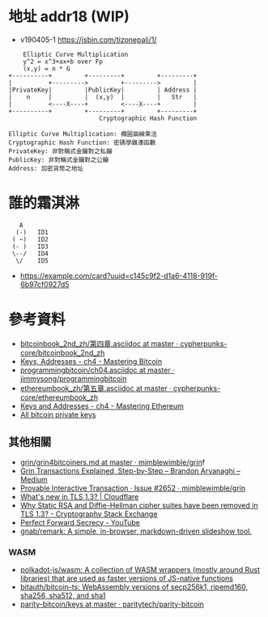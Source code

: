 # 地址 addr18 (WIP)

- v190405-1 https://jsbin.com/tizonepali/1/

```
    Elliptic Curve Multiplication
    y^2 = x^3+ax+b over Fp
    (x,y) = n * G
+----------+         +---------+         +---------+
|          +--------->         +--------->         |
|PrivateKey|         |PublicKey|         | Address |
|    n     |         |  (x,y)  |         |   Str   |
|          <----X----+         <----X----+         |
+----------+         +---------+         +---------+
                         Cryptographic Hash Function

Elliptic Curve Multiplication: 橢圓曲線乘法
Cryptographic Hash Function: 密碼學雜湊函數
PrivateKey: 非對稱式金鑰對之私鑰
PublicKey: 非對稱式金鑰對之公鑰
Address: 加密貨幣之地址
```

# 誰的霜淇淋

```   
   A   
  (-)   ID1
 ( ~)   ID2
 (- )   ID3
 \--/   ID4
  \/    ID5
```

- https://example.com/card?uuid=c145c9f2-d1a6-4118-919f-6b97cf0927d5

# 參考資料

- [bitcoinbook_2nd_zh/第四章.asciidoc at master · cypherpunks-core/bitcoinbook_2nd_zh](https://github.com/cypherpunks-core/bitcoinbook_2nd_zh/blob/master/%E7%AC%AC%E5%9B%9B%E7%AB%A0.asciidoc#%E5%AF%86%E9%91%B0%E5%92%8C%E5%9C%B0%E5%9D%80)
- [Keys, Addresses - ch4 - Mastering Bitcoin](https://github.com/bitcoinbook/bitcoinbook/blob/develop/ch04.asciidoc#keys-addresses)
- [programmingbitcoin/ch04.asciidoc at master · jimmysong/programmingbitcoin](https://github.com/jimmysong/programmingbitcoin/blob/master/ch04.asciidoc#address-format)
- [ethereumbook_zh/第五章.asciidoc at master · cypherpunks-core/ethereumbook_zh](https://github.com/cypherpunks-core/ethereumbook_zh/blob/master/%E7%AC%AC%E4%BA%94%E7%AB%A0.asciidoc)
- [Keys and Addresses - ch4 - Mastering Ethereum](https://github.com/ethereumbook/ethereumbook/blob/develop/04keys-addresses.asciidoc)
- [All bitcoin private keys](https://lbc.cryptoguru.org/dio/)


## 其他相關

- [grin/grin4bitcoiners.md at master · mimblewimble/grin](https://github.com/mimblewimble/grin/blob/master/doc/grin4bitcoiners.md)f
- [Grin Transactions Explained, Step-by-Step – Brandon Arvanaghi – Medium](https://medium.com/@brandonarvanaghi/grin-transactions-explained-step-by-step-fdceb905a853)
- [Provable Interactive Transaction · Issue #2652 · mimblewimble/grin](https://github.com/mimblewimble/grin/issues/2652)
- [What's new in TLS 1.3? | Cloudflare](https://www.cloudflare.com/learning-resources/tls-1-3/)
- [Why Static RSA and Diffie-Hellman cipher suites have been removed in TLS 1.3? - Cryptography Stack Exchange](https://crypto.stackexchange.com/questions/67604/why-static-rsa-and-diffie-hellman-cipher-suites-have-been-removed-in-tls-1-3)
- [Perfect Forward Secrecy - YouTube](https://www.youtube.com/watch?v=IkM3R-KDu44)
- [gnab/remark: A simple, in-browser, markdown-driven slideshow tool.](https://github.com/gnab/remark)

### WASM

- [polkadot-js/wasm: A collection of WASM wrappers (mostly around Rust libraries) that are used as faster versions of JS-native functions](https://github.com/polkadot-js/wasm)
- [bitauth/bitcoin-ts: WebAssembly versions of secp256k1, ripemd160, sha256, sha512, and sha1](https://github.com/bitauth/bitcoin-ts)
- [parity-bitcoin/keys at master · paritytech/parity-bitcoin](https://github.com/paritytech/parity-bitcoin/tree/master/keys)


